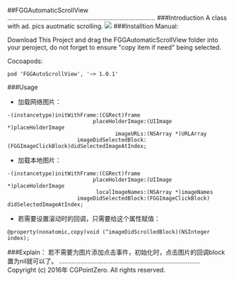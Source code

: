 ##FGGAutomaticScrollView
...................................................................................
###Introduction
A class with ad. pics auotmatic scrolling.
![](https://github.com/Insfgg99x/FGGAutomaticScrollView/blob/master/demo.gif)
###Installtion
Manual:

Download This Project and drag the FGGAutomaticScrollView folder into your peroject, do not forget to ensure "copy item if need" being selected.

Cocoapods:
```
pod 'FGGAutoScrollView', '~> 1.0.1'
```

###Usage

- 加载网络图片：
```
-(instancetype)initWithFrame:(CGRect)frame
                           placeHolderImage:(UIImage *)placeHolderImage
                                  imageURLs:(NSArray *)URLArray
                      imageDidSelectedBlock:(FGGImageClickBlock)didSelectedImageAtIndex;
```

- 加载本地图片：
```
-(instancetype)initWithFrame:(CGRect)frame
                           placeHolderImage:(UIImage *)placeHolderImage
                            localImageNames:(NSArray *)imageNames
                      imageDidSelectedBlock:(FGGImageClickBlock) didSelectedImageAtIndex;
```
- 若需要设置滚动时的回调，只需要给这个属性赋值：
```
@property(nonatomic,copy)void (^imageDidScrolledBlock)(NSInteger index);
```

###Explain：
若不需要为图片添加点击事件，初始化时，点击图片的回调block置为nil就可以了。
...............................................................................
Copyright (c) 2016年 CGPointZero. All rights reserved.<br>

